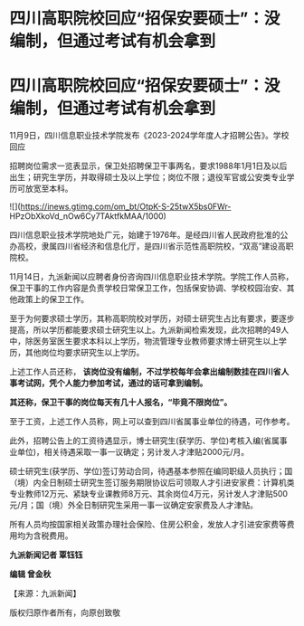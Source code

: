 # 四川高职院校回应“招保安要硕士”：没编制，但通过考试有机会拿到

# 四川高职院校回应“招保安要硕士”：没编制，但通过考试有机会拿到

11月9日，四川信息职业技术学院发布《2023-2024学年度人才招聘公告》。学校回应

招聘岗位需求一览表显示，保卫处招聘保卫干事两名，要求1988年1月1日及以后出生；研究生学历，并取得硕士及以上学位；岗位不限；退役军官或公安类专业学历可放宽至本科。

![](https://inews.gtimg.com/om_bt/OtpK-S-25twX5bs0FWr-
HPzObXkoVd_nOw6Cy7TAktfkMAA/1000)

四川信息职业技术学院地处广元，始建于1976年。是经四川省人民政府批准的公办高校，隶属四川省经济和信息化厅，是四川省示范性高职院校，“双高”建设高职院校。

11月14日，九派新闻以应聘者身份咨询四川信息职业技术学院。学院工作人员称，保卫干事的工作内容是负责学校日常保卫工作，包括保安协调、学校校园治安、其他政策上的保卫工作。

至于为何要求硕士学历，其称高职院校对学历，对硕士研究生占比有要求，要逐步提高，所以学历都能要求硕士研究生以上。九派新闻检索发现，此次招聘的49人中，除医务室医生要求本科以上学历，物流管理专业教师要求博士研究生以上学历，其他岗位均要求研究生以上学历。

上述工作人员还称， **该岗位没有编制，不过学校每年会拿出编制数挂在四川省人事考试网，凭个人能力参加考试，通过的话可拿到编制。**

**其还称，保卫干事的岗位每天有几十人报名，“毕竟不限岗位”。**

至于工资，上述工作人员称，网上可以查到四川省属事业单位的待遇，可作参考。

此外，招聘公告上的工资待遇显示，博士研究生(获学历、学位)考核入编(省属事业单位)，相关待遇采取一事一议确定；另计发人才津贴2000元/月。

硕士研究生(获学历、学位)签订劳动合同，待遇基本参照在编同职级人员执行；国（境）内全日制硕士研究生签订服务期限协议后可领取人才引进安家费：计算机类专业教师12万元、紧缺专业课教师8万元、其余岗位4万元，另计发人才津贴500元/月；国（境）外全日制研究生采用一事一议确定安家费及人才津贴。

所有人员均按国家相关政策办理社会保险、住房公积金，发放人才引进安家费等费用均为含税费用。

**九派新闻记者 覃钰钰**

**编辑 曾金秋**

【来源：九派新闻】

版权归原作者所有，向原创致敬

